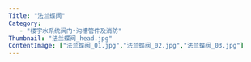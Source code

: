```yaml
---
Title: "法兰蝶阀"
Category:
   - "楼宇水系统阀门•沟槽管件及消防"
Thumbnail: "法兰蝶阀_head.jpg"
ContentImage: ["法兰蝶阀_01.jpg","法兰蝶阀_02.jpg","法兰蝶阀_03.jpg"]
---
```


